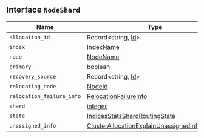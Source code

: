 ## Interface `NodeShard`

| Name | Type | Description |
| - | - | - |
| `allocation_id` | Record<string, [Id](./Id.md)> | &nbsp; |
| `index` | [IndexName](./IndexName.md) | &nbsp; |
| `node` | [NodeName](./NodeName.md) | &nbsp; |
| `primary` | boolean | &nbsp; |
| `recovery_source` | Record<string, [Id](./Id.md)> | &nbsp; |
| `relocating_node` | [NodeId](./NodeId.md) | null | &nbsp; |
| `relocation_failure_info` | [RelocationFailureInfo](./RelocationFailureInfo.md) | &nbsp; |
| `shard` | [integer](./integer.md) | &nbsp; |
| `state` | [IndicesStatsShardRoutingState](./IndicesStatsShardRoutingState.md) | &nbsp; |
| `unassigned_info` | [ClusterAllocationExplainUnassignedInformation](./ClusterAllocationExplainUnassignedInformation.md) | &nbsp; |

